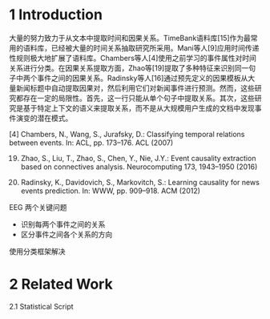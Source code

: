 # 1 Introduction

大量的努力致力于从文本中提取时间和因果关系。TimeBank语料库[15]作为最常用的语料库，已经被大量的时间关系抽取研究所采用。Mani等人[9]应用时间传递性规则极大地扩展了语料库。Chambers等人[4]使用之前学习的事件属性对时间关系进行分类。在因果关系提取方面，Zhao等[19]提取了多种特征来识别同一句子中两个事件之间的因果关系。Radinsky等人[16]通过预先定义的因果模板从大量新闻标题中自动提取因果对，然后利用它们对新闻事件进行预测。然而，这些研究都存在一定的局限性。首先，这一行只能从单个句子中提取关系。其次，这些研究是基于特定上下文的语义来提取关系，而不是从大规模用户生成的文档中发现事件演变的潜在模式。



[4] Chambers, N., Wang, S., Jurafsky, D.: Classifying temporal relations between
events. In: ACL, pp. 173–176. ACL (2007)

19. Zhao, S., Liu, T., Zhao, S., Chen, Y., Nie, J.Y.: Event causality extraction based
    on connectives analysis. Neurocomputing 173, 1943–1950 (2016)

16. Radinsky, K., Davidovich, S., Markovitch, S.: Learning causality for news events
prediction. In: WWW, pp. 909–918. ACM (2012)





EEG 两个关键问题

+ 识别每两个事件之间的关系
+ 区分事件之间各个关系的方向

使用分类框架解决



# 2 Related Work

2.1 Statistical Script